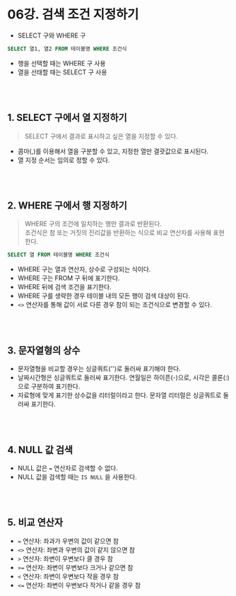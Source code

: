 # 06강. 검색 조건 지정하기


* SELECT 구와 WHERE 구
```sql
SELECT 열1, 열2 FROM 테이블명 WHERE 조건식
```

* 행을 선택할 때는 WHERE 구 사용
* 열을 선태할 때는 SELECT 구 사용

<br><br>

## 1. SELECT 구에서 열 지정하기
> SELECT 구에서 결과로 표시하고 싶은 열을 지정할 수 있다.

* 콤마(,)를 이용해서 열을 구분할 수 있고, 지정한 열만 결괏값으로 표시된다.
* 열 지정 순서는 임의로 정할 수 있다.

<br><br>

## 2. WHERE 구에서 행 지정하기
> WHERE 구의 조건에 일치하는 행만 결과로 반환된다.  
> 조건식은 참 또는 거짓의 진리값을 반환하는 식으로 비교 연산자를 사용해 표현한다.

```sql
SELECT 열 FROM 테이블명 WHERE 조건식
```

* WHERE 구는 열과 연산자, 상수로 구성되는 식이다.
* WHERE 구는 FROM 구 뒤에 표기한다.
* WHERE 뒤에 검색 조건을 표기한다.
* WHERE 구를 생략한 경우 테이블 내의 모든 행이 검색 대상이 된다.
* `<>` 연산자를 통해 값이 서로 다른 경우 참이 되는 조건식으로 변경할 수 있다.

<br><br>

## 3. 문자열형의 상수

* 문자열형을 비교할 경우는 싱글쿼트('')로 둘러싸 표기해야 한다.
* 날짜시간형은 싱글쿼트로 둘러싸 표기한다. 연월일은 하이픈(-)으로, 시각은 콜론(:)으로 구분하여  표기한다.
* 자료형에 맞게 표기한 상수값을 리터럴이라고 한다. 문자열 리터럴은 싱글쿼트로 둘러싸 표기한다.

<br><br>

## 4. NULL 값 검색

* NULL 값은 `=` 연산자로 검색할 수 없다. 
* NULL 값을 검색할 때는 `IS NULL` 을 사용한다.

<br><br>

## 5. 비교 연산자
* `=` 연산자: 좌과가 우변의 값이 같으면 참
* `<>` 연산자: 좌변과 우변의 값이 같지 않으면 참
* `>` 연산자: 좌변이 우변보다 클 경우 참
* `>=` 연산자: 좌변이 우변보다 크거나 같으면 참
* `<` 연산자: 좌변이 우변보다 작을 경우 참
* `<=` 연산자: 좌변이 우변보다 작거나 같을 경우 참

